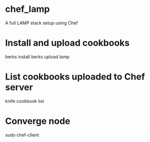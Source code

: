 # chef_lamp
A full LAMP stack setup using Chef

# Install and upload cookbooks
berks install
berks upload lamp

# List cookbooks uploaded to Chef server
knife cookbook list

# Converge node
sudo chef-client
